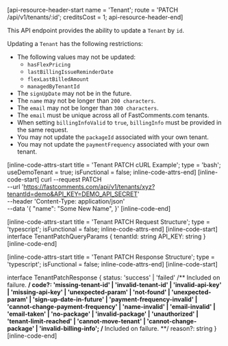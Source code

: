 [api-resource-header-start name = 'Tenant'; route = 'PATCH /api/v1/tenants/:id'; creditsCost = 1; api-resource-header-end]

This API endpoint provides the ability to update a `Tenant` by `id`.

Updating a `Tenant` has the following restrictions:

- The following values may not be updated:
  - `hasFlexPricing` 
  - `lastBillingIssueReminderDate` 
  - `flexLastBilledAmount`
  - `managedByTenantId`
- The `signUpDate` may not be in the future.
- The `name` may not be longer than `200 characters`.
- The `email` may not be longer than `300 characters`.
- The `email` must be unique across all of FastComments.com tenants.
- When setting `billingInfoValid` to `true`, `billingInfo` must be provided in the same request.
- You may not update the `packageId` associated with your own tenant.
- You may not update the `paymentFrequency` associated with your own tenant.

[inline-code-attrs-start title = 'Tenant PATCH cURL Example'; type = 'bash'; useDemoTenant = true; isFunctional = false; inline-code-attrs-end]
[inline-code-start]
curl --request PATCH \
  --url 'https://fastcomments.com/api/v1/tenants/xyz?tenantId=demo&API_KEY=DEMO_API_SECRET' \
  --header 'Content-Type: application/json' \
  --data '{
	"name": "Some New Name",
}'
[inline-code-end]

[inline-code-attrs-start title = 'Tenant PATCH Request Structure'; type = 'typescript'; isFunctional = false; inline-code-attrs-end]
[inline-code-start]
interface TenantPatchQueryParams {
    tenantId: string
    API_KEY: string
}
[inline-code-end]

[inline-code-attrs-start title = 'Tenant PATCH Response Structure'; type = 'typescript'; isFunctional = false; inline-code-attrs-end]
[inline-code-start]

interface TenantPatchResponse {
    status: 'success' | 'failed'
    /** Included on failure. **/
    code?: 'missing-tenant-id' | 'invalid-tenant-id' | 'invalid-api-key' | 'missing-api-key' | 'unexpected-param' | 'not-found' | 'unexpected-param' | 'sign-up-date-in-future' | 'payment-frequency-invalid' | 'cannot-change-payment-frequency' | 'name-invalid' | 'email-invalid' | 'email-taken' | 'no-package' | 'invalid-package' | 'unauthorized' | 'tenant-limit-reached' | 'cannot-move-tenant' | 'cannot-change-package' | 'invalid-billing-info'; 
    /** Included on failure. **/
    reason?: string
}
[inline-code-end]
